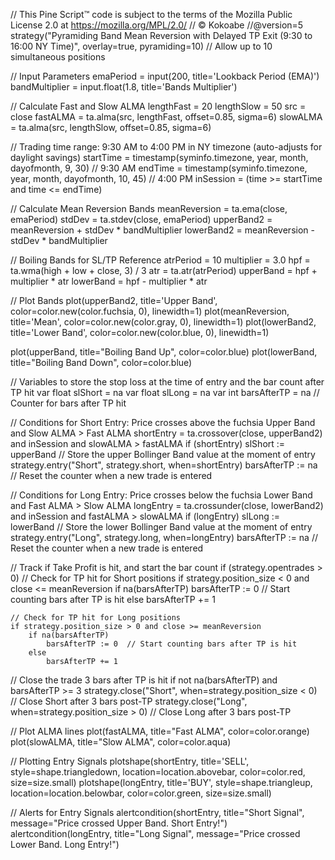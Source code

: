 // This Pine Script™ code is subject to the terms of the Mozilla Public License 2.0 at https://mozilla.org/MPL/2.0/
// © Kokoabe
//@version=5
strategy("Pyramiding Band Mean Reversion with Delayed TP Exit (9:30 to 16:00 NY Time)", overlay=true, pyramiding=10)  // Allow up to 10 simultaneous positions

// Input Parameters
emaPeriod = input(200, title='Lookback Period (EMA)')
bandMultiplier = input.float(1.8, title='Bands Multiplier')

// Calculate Fast and Slow ALMA
lengthFast = 20
lengthSlow = 50
src = close
fastALMA = ta.alma(src, lengthFast, offset=0.85, sigma=6)
slowALMA = ta.alma(src, lengthSlow, offset=0.85, sigma=6)

// Trading time range: 9:30 AM to 4:00 PM in NY timezone (auto-adjusts for daylight savings)
startTime = timestamp(syminfo.timezone, year, month, dayofmonth, 9, 30)  // 9:30 AM
endTime = timestamp(syminfo.timezone, year, month, dayofmonth, 10, 45)    // 4:00 PM
inSession = (time >= startTime and time <= endTime)

// Calculate Mean Reversion Bands
meanReversion = ta.ema(close, emaPeriod)
stdDev = ta.stdev(close, emaPeriod)
upperBand2 = meanReversion + stdDev * bandMultiplier
lowerBand2 = meanReversion - stdDev * bandMultiplier

// Boiling Bands for SL/TP Reference
atrPeriod = 10
multiplier = 3.0
hpf = ta.wma(high + low + close, 3) / 3
atr = ta.atr(atrPeriod)
upperBand = hpf + multiplier * atr
lowerBand = hpf - multiplier * atr

// Plot Bands
plot(upperBand2, title='Upper Band', color=color.new(color.fuchsia, 0), linewidth=1)
plot(meanReversion, title='Mean', color=color.new(color.gray, 0), linewidth=1)
plot(lowerBand2, title='Lower Band', color=color.new(color.blue, 0), linewidth=1)

plot(upperBand, title="Boiling Band Up", color=color.blue)
plot(lowerBand, title="Boiling Band Down", color=color.blue)

// Variables to store the stop loss at the time of entry and the bar count after TP hit
var float slShort = na
var float slLong = na
var int barsAfterTP = na  // Counter for bars after TP hit

// Conditions for Short Entry: Price crosses above the fuchsia Upper Band and Slow ALMA > Fast ALMA
shortEntry = ta.crossover(close, upperBand2) and inSession and slowALMA > fastALMA
if (shortEntry)
    slShort := upperBand // Store the upper Bollinger Band value at the moment of entry
    strategy.entry("Short", strategy.short, when=shortEntry)
    barsAfterTP := na  // Reset the counter when a new trade is entered

// Conditions for Long Entry: Price crosses below the fuchsia Lower Band and Fast ALMA > Slow ALMA
longEntry = ta.crossunder(close, lowerBand2) and inSession and fastALMA > slowALMA
if (longEntry)
    slLong := lowerBand // Store the lower Bollinger Band value at the moment of entry
    strategy.entry("Long", strategy.long, when=longEntry)
    barsAfterTP := na  // Reset the counter when a new trade is entered

// Track if Take Profit is hit, and start the bar count
if (strategy.opentrades > 0)
    // Check for TP hit for Short positions
    if strategy.position_size < 0 and close <= meanReversion
        if na(barsAfterTP)
            barsAfterTP := 0  // Start counting bars after TP is hit
        else
            barsAfterTP += 1
    
    // Check for TP hit for Long positions
    if strategy.position_size > 0 and close >= meanReversion
        if na(barsAfterTP)
            barsAfterTP := 0  // Start counting bars after TP is hit
        else
            barsAfterTP += 1

// Close the trade 3 bars after TP is hit
if not na(barsAfterTP) and barsAfterTP >= 3
    strategy.close("Short", when=strategy.position_size < 0)  // Close Short after 3 bars post-TP
    strategy.close("Long", when=strategy.position_size > 0)   // Close Long after 3 bars post-TP

// Plot ALMA lines
plot(fastALMA, title="Fast ALMA", color=color.orange)
plot(slowALMA, title="Slow ALMA", color=color.aqua)

// Plotting Entry Signals
plotshape(shortEntry, title='SELL', style=shape.triangledown, location=location.abovebar, color=color.red, size=size.small)
plotshape(longEntry, title='BUY', style=shape.triangleup, location=location.belowbar, color=color.green, size=size.small)

// Alerts for Entry Signals
alertcondition(shortEntry, title="Short Signal", message="Price crossed Upper Band. Short Entry!")
alertcondition(longEntry, title="Long Signal", message="Price crossed Lower Band. Long Entry!")
